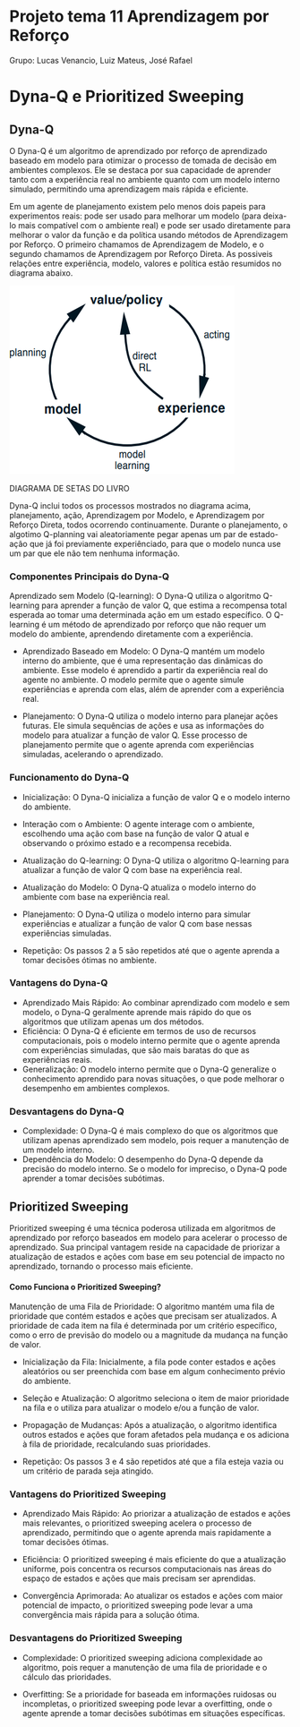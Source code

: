# Projeto tema 11 Aprendizagem por Reforço
Grupo: Lucas Venancio, Luiz Mateus, José Rafael

# Dyna-Q e Prioritized Sweeping

## Dyna-Q
O Dyna-Q é um algoritmo de aprendizado por reforço de aprendizado baseado em modelo para otimizar o processo de tomada de decisão em ambientes complexos. Ele se destaca por sua capacidade de aprender tanto com a experiência real no ambiente quanto com um modelo interno simulado, permitindo uma aprendizagem mais rápida e eficiente.

Em um agente de planejamento existem pelo menos dois papeis para experimentos reais: pode ser usado para melhorar um modelo (para deixa-lo mais compatível com o ambiente real) e pode ser usado diretamente para melhorar o valor da função e da política usando métodos de Aprendizagem por Reforço. O primeiro chamamos de Aprendizagem de Modelo, e o segundo chamamos de Aprendizagem por Reforço Direta. As possiveis relações entre experiência, modelo, valores e política estão resumidos no diagrama abaixo.

![diagrama circular com setas sobre as relações do modelo](https://github.com/Luv4as/projeto11_RL/blob/main/images/Captura%20de%20tela%202025-02-24%20213459.png)

DIAGRAMA DE SETAS DO LIVRO

Dyna-Q inclui todos os processos mostrados no diagrama acima, planejamento, ação, Aprendizagem por Modelo, e Aprendizagem por Reforço Direta, todos ocorrendo continuamente. Durante o planejamento, o algotimo Q-planning vai aleatoriamente pegar apenas um par de estado-ação que já foi previamente experiênciado, para que o modelo nunca use um par que ele não tem nenhuma informação.

### Componentes Principais do Dyna-Q
Aprendizado sem Modelo (Q-learning): O Dyna-Q utiliza o algoritmo Q-learning para aprender a função de valor Q, que estima a recompensa total esperada ao tomar uma determinada ação em um estado específico. O Q-learning é um método de aprendizado por reforço que não requer um modelo do ambiente, aprendendo diretamente com a experiência.

- Aprendizado Baseado em Modelo: O Dyna-Q mantém um modelo interno do ambiente, que é uma representação das dinâmicas do ambiente. Esse modelo é aprendido a partir da experiência real do agente no ambiente. O modelo permite que o agente simule experiências e aprenda com elas, além de aprender com a experiência real.

- Planejamento: O Dyna-Q utiliza o modelo interno para planejar ações futuras. Ele simula sequências de ações e usa as informações do modelo para atualizar a função de valor Q. Esse processo de planejamento permite que o agente aprenda com experiências simuladas, acelerando o aprendizado.

### Funcionamento do Dyna-Q
- Inicialização: O Dyna-Q inicializa a função de valor Q e o modelo interno do ambiente.

- Interação com o Ambiente: O agente interage com o ambiente, escolhendo uma ação com base na função de valor Q atual e observando o próximo estado e a recompensa recebida.

- Atualização do Q-learning: O Dyna-Q utiliza o algoritmo Q-learning para atualizar a função de valor Q com base na experiência real.

- Atualização do Modelo: O Dyna-Q atualiza o modelo interno do ambiente com base na experiência real.

- Planejamento: O Dyna-Q utiliza o modelo interno para simular experiências e atualizar a função de valor Q com base nessas experiências simuladas.

- Repetição: Os passos 2 a 5 são repetidos até que o agente aprenda a tomar decisões ótimas no ambiente.

### Vantagens do Dyna-Q
 - Aprendizado Mais Rápido: Ao combinar aprendizado com modelo e sem modelo, o Dyna-Q geralmente aprende mais rápido do que os algoritmos que utilizam apenas um dos métodos.
 - Eficiência: O Dyna-Q é eficiente em termos de uso de recursos computacionais, pois o modelo interno permite que o agente aprenda com experiências simuladas, que são mais baratas do que as experiências reais.
 - Generalização: O modelo interno permite que o Dyna-Q generalize o conhecimento aprendido para novas situações, o que pode melhorar o desempenho em ambientes complexos.
### Desvantagens do Dyna-Q
 - Complexidade: O Dyna-Q é mais complexo do que os algoritmos que utilizam apenas aprendizado sem modelo, pois requer a manutenção de um modelo interno.
 - Dependência do Modelo: O desempenho do Dyna-Q depende da precisão do modelo interno. Se o modelo for impreciso, o Dyna-Q pode aprender a tomar decisões subótimas.

## Prioritized Sweeping
Prioritized sweeping é uma técnica poderosa utilizada em algoritmos de aprendizado por reforço baseados em modelo para acelerar o processo de aprendizado. Sua principal vantagem reside na capacidade de priorizar a atualização de estados e ações com base em seu potencial de impacto no aprendizado, tornando o processo mais eficiente.

#### Como Funciona o Prioritized Sweeping?
Manutenção de uma Fila de Prioridade: O algoritmo mantém uma fila de prioridade que contém estados e ações que precisam ser atualizados. A prioridade de cada item na fila é determinada por um critério específico, como o erro de previsão do modelo ou a magnitude da mudança na função de valor.

- Inicialização da Fila: Inicialmente, a fila pode conter estados e ações aleatórios ou ser preenchida com base em algum conhecimento prévio do ambiente.

- Seleção e Atualização: O algoritmo seleciona o item de maior prioridade na fila e o utiliza para atualizar o modelo e/ou a função de valor.

- Propagação de Mudanças: Após a atualização, o algoritmo identifica outros estados e ações que foram afetados pela mudança e os adiciona à fila de prioridade, recalculando suas prioridades.

- Repetição: Os passos 3 e 4 são repetidos até que a fila esteja vazia ou um critério de parada seja atingido.

### Vantagens do Prioritized Sweeping
- Aprendizado Mais Rápido: Ao priorizar a atualização de estados e ações mais relevantes, o prioritized sweeping acelera o processo de aprendizado, permitindo que o agente aprenda mais rapidamente a tomar decisões ótimas.

- Eficiência: O prioritized sweeping é mais eficiente do que a atualização uniforme, pois concentra os recursos computacionais nas áreas do espaço de estados e ações que mais precisam ser aprendidas.

- Convergência Aprimorada: Ao atualizar os estados e ações com maior potencial de impacto, o prioritized sweeping pode levar a uma convergência mais rápida para a solução ótima.

### Desvantagens do Prioritized Sweeping
- Complexidade: O prioritized sweeping adiciona complexidade ao algoritmo, pois requer a manutenção de uma fila de prioridade e o cálculo das prioridades.

- Overfitting: Se a prioridade for baseada em informações ruidosas ou incompletas, o prioritized sweeping pode levar a overfitting, onde o agente aprende a tomar decisões subótimas em situações específicas.

